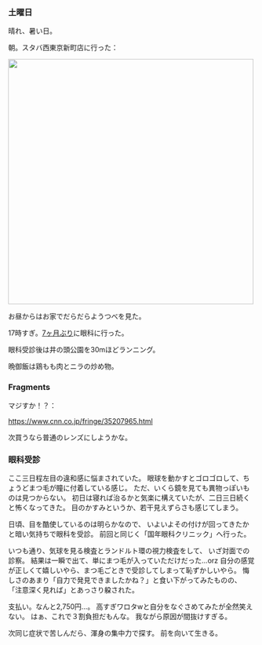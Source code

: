 ### 土曜日

晴れ、暑い日。

朝。スタバ西東京新町店に行った：

<img src="https://i.imgur.com/kgDCxDu.jpg" width="500">

お昼からはお家でだらだらようつべを見た。

17時すぎ。[7ヶ月ぶり](https://github.com/toasa/diary/blob/main/2023/01/28.md#%E7%9C%BC%E7%A7%91%E5%8F%97%E8%A8%BA)に眼科に行った。

眼科受診後は井の頭公園を30mほどランニング。

晩御飯は鶏もも肉とニラの炒め物。

### Fragments

マジすか！？：

https://www.cnn.co.jp/fringe/35207965.html

次買うなら普通のレンズにしようかな。

### 眼科受診

ここ三日程左目の違和感に悩まされていた。
眼球を動かすとゴロゴロして、ちょうどまつ毛が瞳に付着している感じ。
ただ、いくら鏡を見ても異物っぽいものは見つからない。
初日は寝れば治るかと気楽に構えていたが、二日三日続くと怖くなってきた。
目のかすみというか、若干見えずらさも感じてしまう。

日頃、目を酷使しているのは明らかなので、
いよいよその付けが回ってきたかと暗い気持ちで眼科を受診。
前回と同じく「国年眼科クリニック」へ行った。

いつも通り、気球を見る検査とランドルト環の視力検査をして、
いざ対面での診察。
結果は一瞬で出て、単にまつ毛が入っていただけだった...orz
自分の感覚が正しくて嬉しいやら、まつ毛ごときで受診してしまって恥ずかしいやら。
悔しさのあまり「自力で発見できましたかね？」と食い下がってみたものの、
「注意深く見れば」とあっさり躱された。

支払い。なんと2,750円...。
高すぎワロタwと自分をなぐさめてみたが全然笑えない。
はぁ、これで３割負担だもんな。
我ながら原因が間抜けすぎる。

次同じ症状で苦しんだら、渾身の集中力で探す。
前を向いて生きる。